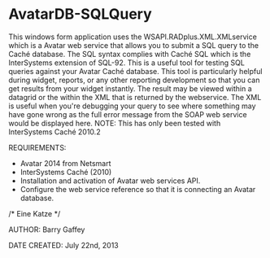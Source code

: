 AvatarDB-SQLQuery
=================

This windows form application uses the WSAPI.RADplus.XML.XMLservice which is a Avatar web service that allows you to submit a SQL query to the Caché database. The SQL syntax complies with Caché SQL which is the InterSystems extension of SQL-92. This is a useful tool for testing SQL queries against your Avatar Caché database. This tool is particularly helpful during widget, reports, or any other reporting development so that you can get results from your widget instantly. The result may be viewed within a datagrid or the within the XML that is returned by the webservice. The XML is useful when you're debugging your query to see where something may have gone wrong as the full error message from the SOAP web service would be displayed here. NOTE: This has only been tested with InterSystems Caché 2010.2

REQUIREMENTS:
* Avatar 2014 from Netsmart
* InterSystems Caché (2010)
* Installation and activation of Avatar web services API.
* Configure the web service reference so that it is connecting an Avatar database.

/* Eine Katze */

AUTHOR:
Barry Gaffey
  
DATE CREATED:
July 22nd, 2013
